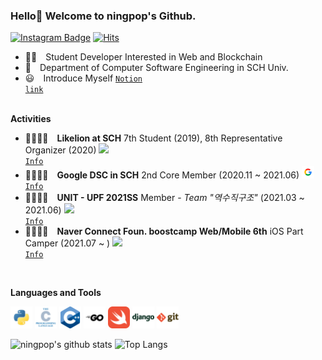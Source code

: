 ### Hello👋 Welcome to ningpop's Github.

<!--
**ningpop/ningpop** is a ✨ _special_ ✨ repository because its `README.md` (this file) appears on your GitHub profile.-->

[![Instagram Badge](https://img.shields.io/badge/Instagram-ff69b4?style=flat-square&logo=instagram&logoColor=white&link=https://www.instagram.com/ningpop_/)](https://www.instagram.com/ningpop_/)
[![Hits](https://hits.seeyoufarm.com/api/count/incr/badge.svg?url=https%3A%2F%2Fgithub.com%2Fningpop&count_bg=%23D8A0F1&title_bg=%23555555&icon=&icon_color=%23E7E7E7&title=hits&edge_flat=false)](https://hits.seeyoufarm.com)

- 👨‍💻&emsp;Student Developer Interested in Web and Blockchain
- 📝&emsp;Department of Computer Software Engineering in SCH Univ.
- 😃&emsp;Introduce Myself <code>[Notion link](https://www.notion.so/ningpop/aa39cfee0d664cca80b5876da3cc0184)</code><br><br>

**Activities**
- 👨‍👩‍👧‍👦&emsp;**Likelion at SCH** 7th Student (2019), 8th Representative Organizer (2020) <code><a href="https://www.likelion.net/"><img height="20" src="https://oopy.lazyrockets.com/api/rest/cdn/image/a1ea1add-8fec-4f53-92f1-1e08abf04a19.png"> Info</a></code>
- 👨‍👩‍👧‍👦&emsp;**Google DSC in SCH** 2nd Core Member (2020.11 ~ 2021.06) 
<code><a href="https://gdsc.community.dev/soonchunhyang-university/"><img height="20" src="https://raw.githubusercontent.com/github/explore/80688e429a7d4ef2fca1e82350fe8e3517d3494d/topics/google/google.png"> Info</a></code>
- 👨‍👩‍👧‍👦&emsp;**UNIT - UPF 2021SS** Member - *Team "역수직구조"* (2021.03 ~ 2021.06) 
<code><a href="https://www.unit.center/upf"><img height="20" src="https://oopy.lazyrockets.com/api/v2/notion/image?src=https%3A%2F%2Fs3-us-west-2.amazonaws.com%2Fsecure.notion-static.com%2F3a2b680f-0826-4529-b9c1-4e4dc244392f%2FUPF2021SS_logo.png&blockId=e3937290-f945-4dcf-a76b-b539a281aaaf&width=256"> Info</a></code>
- 👨‍👩‍👧‍👦&emsp;**Naver Connect Foun. boostcamp Web/Mobile 6th** iOS Part Camper (2021.07 ~ ) 
<code><a href="https://boostcamp.connect.or.kr/"><img height="20" src="https://noticon-static.tammolo.com/dgggcrkxq/image/upload/v1626416868/noticon/ikaacptqt1lbwhfcg8f2.png"> Info</a></code>
<br>

**Languages and Tools**

<code><img height="35" src="https://raw.githubusercontent.com/github/explore/80688e429a7d4ef2fca1e82350fe8e3517d3494d/topics/python/python.png"></code>
<code><img height="35" src="https://raw.githubusercontent.com/github/explore/80688e429a7d4ef2fca1e82350fe8e3517d3494d/topics/c/c.png"></code>
<code><img height="35" src="https://raw.githubusercontent.com/github/explore/80688e429a7d4ef2fca1e82350fe8e3517d3494d/topics/cpp/cpp.png"></code>
<code><img height="35" src="https://raw.githubusercontent.com/github/explore/80688e429a7d4ef2fca1e82350fe8e3517d3494d/topics/go/go.png"></code>
<code><img height="35" src="https://raw.githubusercontent.com/github/explore/80688e429a7d4ef2fca1e82350fe8e3517d3494d/topics/swift/swift.png"></code>
<code><img height="35" src="https://raw.githubusercontent.com/github/explore/80688e429a7d4ef2fca1e82350fe8e3517d3494d/topics/django/django.png"></code>
<code><img height="35" src="https://raw.githubusercontent.com/github/explore/80688e429a7d4ef2fca1e82350fe8e3517d3494d/topics/git/git.png"></code>

![ningpop's github stats](https://github-readme-stats.vercel.app/api?username=ningpop&theme=buefy&show_icons=true&hide_border=true)
![Top Langs](https://github-readme-stats.vercel.app/api/top-langs/?username=ningpop&layout=compact)
